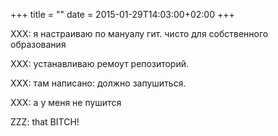 +++
title = ""
date = 2015-01-29T14:03:00+02:00
+++

XXX: я настраиваю по мануалу гит. чисто для собственного образования


XXX: устанавливаю ремоут репозиторий.


XXX: там написано: должно запушиться.


XXX: а у меня не пушится


ZZZ: that BITCH!



